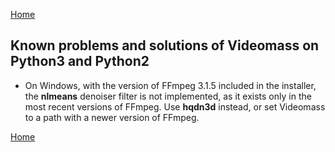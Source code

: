 [Home](index.md)

## Known problems and solutions of Videomass on Python3 and Python2

- On Windows, with the version of FFmpeg 3.1.5 included in the installer, the 
**nlmeans** denoiser filter is not implemented, as it exists only in the most 
recent versions of FFmpeg. Use **hqdn3d** instead, or set Videomass to a path 
with a newer version of FFmpeg.

[Home](index.md)
